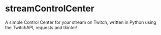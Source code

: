 # streamControlCenter
A simple Control Center for your stream on Twitch, written in Python using the TwitchAPI, requests and tkinter!